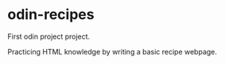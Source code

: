 # odin-recipes
First odin project project. 

Practicing HTML knowledge by writing a basic recipe webpage.
